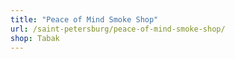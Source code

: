 ```yaml
---
title: "Peace of Mind Smoke Shop"
url: /saint-petersburg/peace-of-mind-smoke-shop/
shop: Tabak
---
```

